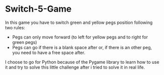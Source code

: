 # Switch-5-Game
In this game you have to switch green and yellow pegs position following two rules:
- Pegs can only move forward (to left for yellow pegs and to right for green pegs)
- Pegs can go if there is a blank space after or, if there is an other peg, you need to have a free 
space after.

I choose to go for Python because of the Pygame library to learn how to use it and try to solve this little challenge after i tried to solve it in real life.
